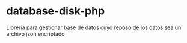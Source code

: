 # database-disk-php
Libreria para gestionar base de datos cuyo reposo de los datos sea un archivo json encriptado

